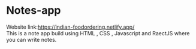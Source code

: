 # Notes-app
Website link:https://indian-foodordering.netlify.app/
<br>
This is a note app build using HTML , CSS , Javascript and RaectJS where you can write notes.
